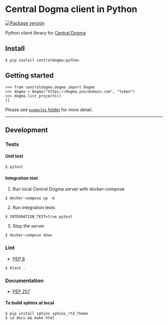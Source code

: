 # Central Dogma client in Python
<a href="https://pypi.org/project/centraldogma-python/">
    <img src="https://badge.fury.io/py/centraldogma-python.svg" alt="Package version">
</a>

Python client library for [Central Dogma](https://line.github.io/centraldogma/)

## Install
```
$ pip install centraldogma-python
```

## Getting started
```pycon
>>> from centraldogma.dogma import Dogma
>>> dogma = Dogma("https://dogma.yourdomain.com", "token")
>>> dogma.list_projects()
[]
```
Please see [`examples` folder](https://github.com/line/centraldogma-python/tree/main/examples) for more detail.

---

## Development
### Tests
#### Unit test
```
$ pytest
```

#### Integration test
1. Run local Central Dogma server with docker-compose
```
$ docker-compose up -d
```

2. Run integration tests
```
$ INTEGRATION_TEST=true pytest
```

3. Stop the server
```
$ docker-compose down
```

### Lint
- [PEP 8](https://www.python.org/dev/peps/pep-0008)
```
$ black .
```

### Documentation
- [PEP 257](https://www.python.org/dev/peps/pep-0257)

#### To build sphinx at local
```
$ pip install sphinx sphinx_rtd_theme
$ cd docs && make html
```
